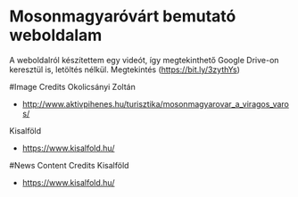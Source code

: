 # Mosonmagyaróvárt bemutató weboldalam
A weboldalról készítettem egy videót, így megtekinthető Google Drive-on keresztül is, letöltés nélkül.
Megtekintés (https://bit.ly/3zythYs)

#Image Credits
Okolicsányi Zoltán
- http://www.aktivpihenes.hu/turisztika/mosonmagyarovar_a_viragos_varos/

Kisalföld
- https://www.kisalfold.hu/

#News Content Credits
Kisalföld
- https://www.kisalfold.hu/